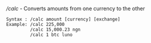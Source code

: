 */calc* - Converts amounts from one currency to the other

```
Syntax : /calc amount [currency] [exchange]
Example: /calc 225,000
         /calc 15,000.23 ngn
         /calc 1 btc luno
```
